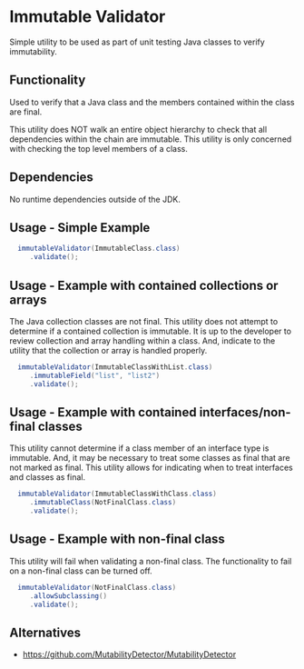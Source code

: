 # Immutable Validator

Simple utility to be used as part of unit testing Java classes to verify immutability.

## Functionality

Used to verify that a Java class and the members contained within the class are final. 

This utility does NOT walk an entire object hierarchy to check that all dependencies 
within the chain are immutable. This utility is only concerned with checking the top
level members of a class.

## Dependencies

No runtime dependencies outside of the JDK.

## Usage - Simple Example

```java
  immutableValidator(ImmutableClass.class)
     .validate();
```

## Usage - Example with contained collections or arrays

The Java collection classes are not final. This utility does not attempt
to determine if a contained collection is immutable. It is up to the
developer to review collection and array handling within a class. And, indicate
to the utility that the collection or array is handled properly.

```java
  immutableValidator(ImmutableClassWithList.class)
     .immutableField("list", "list2")
     .validate();
```

## Usage - Example with contained interfaces/non-final classes

This utility cannot determine if a class member of an interface type is 
immutable. And, it may be necessary to treat some classes as final
that are not marked as final. This utility allows for indicating
when to treat interfaces and classes as final.

```java
  immutableValidator(ImmutableClassWithClass.class)
     .immutableClass(NotFinalClass.class)
     .validate();
```

## Usage - Example with non-final class

This utility will fail when validating a non-final class. The functionality
to fail on a non-final class can be turned off.

```java
  immutableValidator(NotFinalClass.class)
     .allowSubclassing()
     .validate();
```

## Alternatives

* https://github.com/MutabilityDetector/MutabilityDetector
